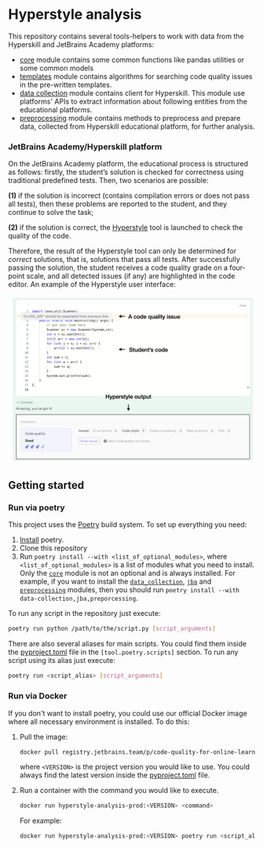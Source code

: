 # Hyperstyle analysis

This repository contains several tools-helpers to work with data from the Hyperskill and JetBrains Academy platforms:

- [core](./core) module contains some common functions like pandas utilities or some common models
- [templates](./templates/README.md) module contains algorithms for searching code quality issues in the pre-written templates.
- [data collection](./data_collection/README.md) module contains client for Hyperskill. This module use platforms' APIs to extract information about following entities from the educational platforms.
- [preprocessing](./preprocessing/README.md) module contains methods to preprocess and prepare data, collected from Hyperskill educational platform, for further analysis.

### JetBrains Academy/Hyperskill platform

On the JetBrains Academy platform, the educational process is structured as follows: firstly,
the student’s solution is checked for correctness using traditional predefined tests. Then, two
scenarios are possible:

**(1)** if the solution is incorrect (contains compilation errors or does not pass all tests), 
then these problems are reported to the student, and they continue to solve the
task;

**(2)** if the solution is correct, the [Hyperstyle](https://github.com/hyperskill/hyperstyle) tool is launched to check the quality of the code.


Therefore, the result of the Hyperstyle tool can only be determined for _correct_ solutions,
that is, solutions that pass all tests. After successfully passing the solution, the student receives
a code quality grade on a four-point scale, and all detected issues (if any) are highlighted in
the code editor. An example of the Hyperstyle user interface:

![The Hyperstyle user interface on the JetBrains Academy platform.](./images/hyperstyle.png "The Hyperstyle user interface on the JetBrains Academy platform.")


## Getting started

### Run via poetry

This project uses the [Poetry](https://github.com/python-poetry/poetry) build system. To set up everything you need:
1. [Install](https://python-poetry.org/docs/#installation) poetry.
2. Clone this repository
3. Run `poetry install --with <list_of_optional_modules>`, where `<list_of_optional_modules>` is a list of modules what you need to install. Only the [`core`](core) module is not an optional and is always installed.
   For example, if you want to install the [`data_collection`](data_collection), [`jba`](jba) and [`preprocessing`](preprocessing) modules, then you should run `poetry install --with data-collection,jba,preporcessing`.

To run any script in the repository just execute:
```bash
poetry run python /path/to/the/script.py [script_arguments]
```

There are also several aliases for main scripts. 
You could find them inside the [pyproject.toml](pyproject.toml) file in the `[tool.poetry.scripts]` section. 
To run any script using its alias just execute:
```bash
poetry run <script_alias> [script_arguments]
```

### Run via Docker

If you don't want to install poetry, you could use our official Docker image where all necessary environment is installed. 
To do this:
1. Pull the image:
   ```bash
   docker pull registry.jetbrains.team/p/code-quality-for-online-learning-platforms/hyperstyle-analysis-prod/hyperstyle-analysis-prod:<VERSION>
   ```
   where `<VERSION>` is the project version you would like to use. You could always find the latest version inside the [pyproject.toml](pyproject.toml) file.

2. Run a container with the command you would like to execute.
   ```bash
   docker run hyperstyle-analysis-prod:<VERSION> <command>
   ```
   For example:
   ```bash
   docker run hyperstyle-analysis-prod:<VERSION> poetry run <script_alias> [script_arguments]
   ```
